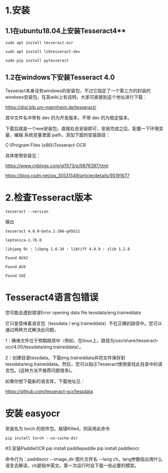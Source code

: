 # 1.安装 
## 1.1在ubuntu18.04上安装Tesseract4**
```
sudo apt install tesseract-ocr
 
sudo apt install libtesseract-dev
 
sudo pip install pytesseract
```

## 1.2在windows下安装Tesseract 4.0
Tesseract本身没有windows的安装包，不过它指定了一个第三方的封装的windows安装包，在其wiki上有说明，大家可直接到这个地址进行下载：

https://digi.bib.uni-mannheim.de/tesseract/
 
其中文件名中带有 dev 的为开发版本，不带 dev 的为稳定版本。

下载后就是一个exe安装包，直接右击安装即可，安装完成之后，配置一下环境变量，编辑 系统变量里面 path，添加下面的安装路径：

C:\Program Files (x86)\Tesseract-OCR

具体使用安装见：

https://www.cnblogs.com/gl1573/p/9876397.html

https://blog.csdn.net/qq_35531549/article/details/95191677

# 2.检查Tesseract版本
```
tesseract --version
```
输出
```
tesseract 4.0.0-beta.1-306-g45b11
 
leptonica-1.76.0
 
libjpeg 9c : libpng 1.6.34 : libtiff 4.0.9 : zlib 1.2.8
 
Found AVX2
 
Found AVX
 
Found SSE
```

# Tesseract4语言包错误
您可能会遇到错误Error opening data file tessdata/eng.traineddata

它只是意味着语言包（tessdata / eng.traineddata）不在正确的路径中。您可以通过两种方式解决此问题。

1：确保文件位于预期路径中（例如，在linux上，路径为/usr/share/tesseract-ocr/4.00/tessdata/eng.traineddata）。

2：创建目录tessdata，下载eng.traineddata并将文件保存到tessdata/eng.traineddata。然后，您可以指示Tesseract使用查找此目录中的语言包。(这种方法不推荐问题很多)。

如果你想下载新的语言库，下载地址见：

https://github.com/tesseract-ocr/tessdata

# 安装 easyocr
安装名为 torch 的软件包，报错Killed，则采用此命令
```
pip install torch --no-cache-dir
```

#3.安装PaddleOCR
pip install paddlepaddle
pip install paddleocr

命令行为：paddleocr --image_dir 图片文件名 --lang ch。lang参数指出用什么语言去解读。ch是指中英文。第一次运行时会下载一些必要的模型。